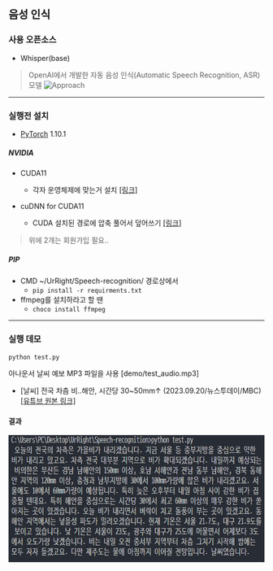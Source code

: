 ## 음성 인식

### 사용 오픈소스
- Whisper(base)  
>OpenAI에서 개발한 자동 음성 인식(Automatic Speech Recognition, ASR) 모델
![Approach](https://raw.githubusercontent.com/openai/whisper/main/approach.png)

---

### 실행전 설치

- [PyTorch](https://pytorch.org/) 1.10.1
##### NVIDIA
- CUDA11  
  - 각자 운영체제에 맞는거 설치 [[링크]](https://developer.nvidia.com/cuda-11.0-download-archive)

- cuDNN for CUDA11
  - CUDA 설치된 경로에 압축 풀어서 덮어쓰기  [[링크]](https://developer.nvidia.com/cuda-11.1.0-download-archive?target_os=Windows&target_arch=x86_64&target_version=10&target_type=exenetwork)
>위에 2개는 회원가입 필요..
##### PIP
- CMD ~/UrRight/Speech-recognition/ 경로상에서
    - ```pip install -r requirments.txt```
- ffmpeg를 설치하라고 할 땐
    - ```choco install ffmpeg```

---

### 실행 데모
```
python test.py
```

아나운서 날씨 예보 MP3 파일을 사용 [demo/test_audio.mp3]
- [날씨] 전국 차츰 비‥해안, 시간당 30~50mm↑ (2023.09.20/뉴스투데이/MBC)[[유튜브 원본 링크]](https://www.youtube.com/watch?v=fv5zt2mdFXM&t=2s&ab_channel=MBCNEWS)
#### 결과
<img src="demo/result.png" width="700" height="250"/>